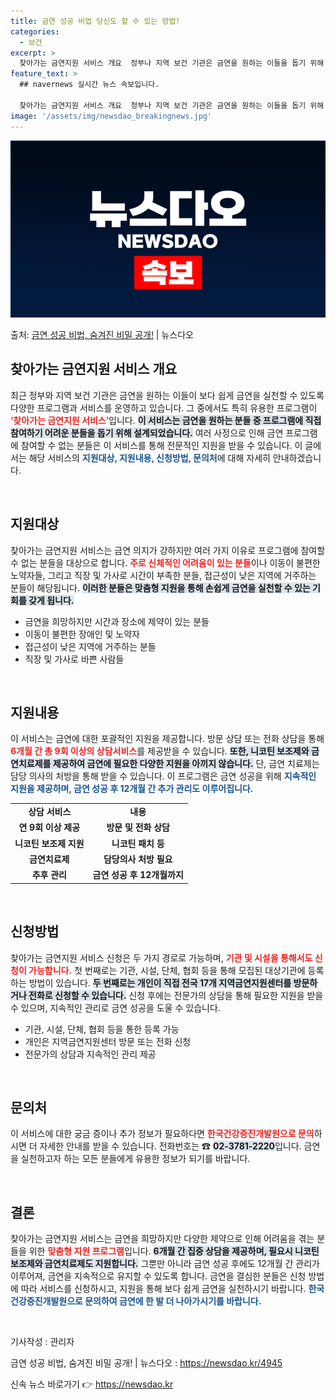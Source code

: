 ```yaml
---
title: 금연 성공 비법 당신도 할 수 있는 방법!
categories:
  - 보건
excerpt: >
  찾아가는 금연지원 서비스 개요  정부나 지역 보건 기관은 금연을 원하는 이들을 돕기 위해 다양한 프로그램과 …
feature_text: >
  ## navernews 실시간 뉴스 속보입니다.

  찾아가는 금연지원 서비스 개요  정부나 지역 보건 기관은 금연을 원하는 이들을 돕기 위해 다양한 프로그램과 …
image: '/assets/img/newsdao_breakingnews.jpg'
---
```


![뉴스다오 속보](/assets/img/newsdao_breakingnews.jpg)

<p>출처: <a href="https://newsdao.kr/4945" rel="dofollow">금연 성공 비법, 숨겨진 비밀 공개!</a> | 뉴스다오</p>

<h2 data-ke-size="size26">찾아가는 금연지원 서비스 개요</h2>
<p data-ke-size="size16">최근 정부와 지역 보건 기관은 금연을 원하는 이들이 보다 쉽게 금연을 실천할 수 있도록 다양한 프로그램과 서비스를 운영하고 있습니다. 그 중에서도 특히 유용한 프로그램이 <b><span style="color: #ee2323;">‘찾아가는 금연지원 서비스’</span></b>입니다. <b><span style="background-color: #21538527;">이 서비스는 금연을 원하는 분들 중 프로그램에 직접 참여하기 어려운 분들을 돕기 위해 설계되었습니다.</span></b> 여러 사정으로 인해 금연 프로그램에 참여할 수 없는 분들은 이 서비스를 통해 전문적인 지원을 받을 수 있습니다. 이 글에서는 해당 서비스의 <b><span style="color: #1a5490;">지원대상, 지원내용, 신청방법, 문의처</span></b>에 대해 자세히 안내하겠습니다.</p>

<p data-ke-size="size16">&nbsp;</p>

<h2 data-ke-size="size26">지원대상</h2>
<p data-ke-size="size16">찾아가는 금연지원 서비스는 금연 의지가 강하지만 여러 가지 이유로 프로그램에 참여할 수 없는 분들을 대상으로 합니다. <b><span style="color: #ee2323;">주로 신체적인 어려움이 있는 분들</span></b>이나 이동이 불편한 노약자들, 그리고 직장 및 가사로 시간이 부족한 분들, 접근성이 낮은 지역에 거주하는 분들이 해당됩니다. <b><span style="background-color: #21538527;">이러한 분들은 맞춤형 지원을 통해 손쉽게 금연을 실천할 수 있는 기회를 갖게 됩니다.</span></b></p>

<ul>
    <li>금연을 희망하지만 시간과 장소에 제약이 있는 분들</li>
    <li>이동이 불편한 장애인 및 노약자</li>
    <li>접근성이 낮은 지역에 거주하는 분들</li>
    <li>직장 및 가사로 바쁜 사람들</li>
</ul>

<p data-ke-size="size16">&nbsp;</p>

<h2 data-ke-size="size26">지원내용</h2>
<p data-ke-size="size16">이 서비스는 금연에 대한 포괄적인 지원을 제공합니다. 방문 상담 또는 전화 상담을 통해 <b><span style="color: #ee2323;">6개월 간 총 9회 이상의 상담서비스</span></b>를 제공받을 수 있습니다. <b><span style="background-color: #21538527;">또한, 니코틴 보조제와 금연치료제를 제공하여 금연에 필요한 다양한 지원을 아끼지 않습니다.</span></b> 단, 금연 치료제는 담당 의사의 처방을 통해 받을 수 있습니다. 이 프로그램은 금연 성공을 위해 <b><span style="color: #1a5490;">지속적인 지원을 제공하며, 금연 성공 후 12개월 간 추가 관리도 이루어집니다.</span></b></p>

<table>
    <tr>
        <td style="text-align: center; height: 17px;"><b>상담 서비스</b></td>
        <td style="text-align: center; height: 17px;"><b>내용</b></td>
    </tr>
    <tr>
        <td style="text-align: center; height: 17px;"><b>연 9회 이상 제공</b></td>
        <td style="text-align: center; height: 17px;"><b>방문 및 전화 상담</b></td>
    </tr>
    <tr>
        <td style="text-align: center; height: 17px;"><b>니코틴 보조제 지원</b></td>
        <td style="text-align: center; height: 17px;"><b>니코틴 패치 등</b></td>
    </tr>
    <tr>
        <td style="text-align: center; height: 17px;"><b>금연치료제</b></td>
        <td style="text-align: center; height: 17px;"><b>담당의사 처방 필요</b></td>
    </tr>
    <tr>
        <td style="text-align: center; height: 17px;"><b>추후 관리</b></td>
        <td style="text-align: center; height: 17px;"><b>금연 성공 후 12개월까지</b></td>
    </tr>
</table>

<p data-ke-size="size16">&nbsp;</p>

<h2 data-ke-size="size26">신청방법</h2>
<p data-ke-size="size16">찾아가는 금연지원 서비스 신청은 두 가지 경로로 가능하며, <b><span style="color: #ee2323;">기관 및 시설을 통해서도 신청이 가능합니다.</span></b> 첫 번째로는 기관, 시설, 단체, 협회 등을 통해 모집된 대상기관에 등록하는 방법이 있습니다. <b><span style="background-color: #21538527;">두 번째로는 개인이 직접 전국 17개 지역금연지원센터를 방문하거나 전화로 신청할 수 있습니다.</span></b> 신청 후에는 전문가의 상담을 통해 필요한 지원을 받을 수 있으며, 지속적인 관리로 금연 성공을 도울 수 있습니다.</p>

<ul>
    <li>기관, 시설, 단체, 협회 등을 통한 등록 가능</li>
    <li>개인은 지역금연지원센터 방문 또는 전화 신청</li>
    <li>전문가의 상담과 지속적인 관리 제공</li>
</ul>

<p data-ke-size="size16">&nbsp;</p>

<h2 data-ke-size="size26">문의처</h2>
<p data-ke-size="size16">이 서비스에 대한 궁금 증이나 추가 정보가 필요하다면 <b><span style="color: #ee2323;">한국건강증진개발원으로 문의</span></b>하시면 더 자세한 안내를 받을 수 있습니다. 전화번호는 ☎ <b><span style="background-color: #21538527;">02-3781-2220</span></b>입니다. 금연을 실천하고자 하는 모든 분들에게 유용한 정보가 되기를 바랍니다.</p>

<p data-ke-size="size16">&nbsp;</p>

<h2 data-ke-size="size26">결론</h2>
<p data-ke-size="size16">찾아가는 금연지원 서비스는 금연을 희망하지만 다양한 제약으로 인해 어려움을 겪는 분들을 위한 <b><span style="color: #ee2323;">맞춤형 지원 프로그램</span></b>입니다. <b><span style="background-color: #21538527;">6개월 간 집중 상담을 제공하며, 필요시 니코틴 보조제와 금연치료제도 지원합니다.</span></b> 그뿐만 아니라 금연 성공 후에도 12개월 간 관리가 이루어져, 금연을 지속적으로 유지할 수 있도록 합니다. 금연을 결심한 분들은 신청 방법에 따라 서비스를 신청하시고, 지원을 통해 보다 쉽게 금연을 실천하시기 바랍니다. <b><span style="color: #1a5490;">한국건강증진개발원으로 문의하여 금연에 한 발 더 나아가시기를 바랍니다.</span></b></p>

<p data-ke-size="size16">&nbsp;</p>

<p data-ke-size="size16">기사작성 : 관리자</p>
<p data-ke-size="size16">금연 성공 비법, 숨겨진 비밀 공개! | 뉴스다오  : <a href="https://newsdao.kr/4945">https://newsdao.kr/4945</a></p> 

신속 뉴스 바로가기 👉 <a href="https://newsdao.kr" rel="dofollow">https://newsdao.kr</a>



